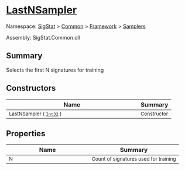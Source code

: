 # [LastNSampler](./LastNSampler.md)

Namespace: [SigStat]() > [Common](./../../README.md) > [Framework]() > [Samplers](./README.md)

Assembly: SigStat.Common.dll

## Summary
Selects the first N signatures for training

## Constructors

| Name | Summary | 
| --- | --- | 
| <sub>LastNSampler ( [`Int32`](https://docs.microsoft.com/en-us/dotnet/api/System.Int32) )</sub><img width=200/>| <sub>Constructor</sub>| <br>


## Properties

| Name | Summary | 
| --- | --- | 
| <sub>N</sub><img width=200/>| <sub>Count of signatures used for training</sub>| <br>


